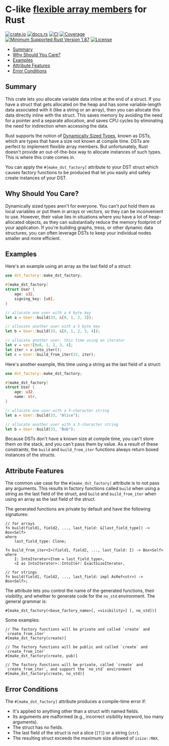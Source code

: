 # C-like [flexible array members](https://en.wikipedia.org/wiki/Flexible_array_member) for Rust

[![crate.io](https://img.shields.io/crates/v/dst-factory.svg)](https://crates.io/crates/dst-factory)
[![docs.rs](https://docs.rs/dst-factory/badge.svg)](https://docs.rs/dst-factory)
[![CI](https://github.com/geeknoid/dst-factory/workflows/main/badge.svg)](https://github.com/geeknoid/dst-factory/actions)
[![Coverage](https://codecov.io/gh/geeknoid/dst-factory/graph/badge.svg?token=FCUG0EL5TI)](https://codecov.io/gh/geeknoid/dst-factory)
[![Minimum Supported Rust Version 1.87](https://img.shields.io/badge/MSRV-1.87-blue.svg)]()
[![License](https://img.shields.io/badge/license-MIT-blue.svg)](./LICENSE)

* [Summary](#summary)
* [Why Should You Care?](#why-should-you-care)
* [Examples](#examples)
* [Attribute Features](#attribute-features)
* [Error Conditions](#error-conditions)

## Summary

This crate lets you allocate variable data inline at the end of a struct. If you have a
struct that gets allocated on the heap and has some variable-length data associated with it
(like a string or an array), then you can allocate this data directly inline with the struct.
This saves memory by avoiding the need for a pointer and a separate allocation, and saves CPU
cycles by eliminating the need for indirection when accessing the data.

Rust supports the notion of [Dynamically Sized Types](https://doc.rust-lang.org/reference/dynamically-sized-types.html), known as DSTs,
which are types that have a size
not known at compile time. DSTs are perfect to implement flexible array members. But
unfortunately, Rust doesn't provide an out-of-the-box way to allocate instances of such types.
This is where this crate comes in.

You can apply the `#[make_dst_factory]` attribute to your DST struct which causes factory
functions to be produced that let you easily and safely create instances of your DST.

## Why Should You Care?

Dynamically sized types aren't for everyone. You can't put hold them as local variables
or put them in arrays or vectors, so they can be inconvenient to use. However, their value
lies in situations where you have a lot of heap-allocated objects, as they can substantially
reduce the memory footprint of your application. If you're building graphs, tress, or other
dynamic data structures, you can often leverage DSTs to keep your individual nodes smaller
and more efficient.

## Examples

Here's an example using an array as the last field of a struct:

```rust
use dst_factory::make_dst_factory;

#[make_dst_factory]
struct User {
    age: u32,
    signing_key: [u8],
}

// allocate one user with a 4 byte key
let a = User::build(33, &[0, 1, 2, 3]);

// allocate another user with a 5 byte key
let b = User::build(33, &[0, 1, 2, 3, 4]);

// allocate another user, this time using an iterator
let v = vec![0u8, 1, 2, 3, 4];
let iter = v.into_iter();
let c = User::build_from_iter(33, iter);
```
Here's another example, this time using a string as the last field of a struct:

```rust
use dst_factory::make_dst_factory;

#[make_dst_factory]
struct User {
    age: u32,
    name: str,
}

// allocate one user with a 5-character string
let a = User::build(33, "Alice");

// allocate another user with a 3-character string
let b = User::build(33, "Bob");
```
Because DSTs don't have a known size at compile time, you can't store them on the stack,
and you can't pass them by value. As a result of these constraints, the `build` and
`build_from_iter` functions always return boxed instances of the structs.

## Attribute Features

The common use case for the `#[make_dst_factory]` attribute is to not pass any arguments.
This results in factory functions called `build` when using a string as the last field of the
struct, and `build` and `build_from_iter` when using an array as the last field of the struct.

The generated functions are private by default and have the following signatures:

```ignore
// for arrays
fn build(field1, field2, ..., last_field: &[last_field_type]) -> Box<Self>
where
    last_field_type: Clone;

fn build_from_iter<I>(field1, field2, ..., last_field: I) -> Box<Self>
where
    I: IntoIterator<Item = last_field_type>,
    <I as IntoIterator>::IntoIter: ExactSizeIterator,

// for strings
fn build(field1, field2, ..., last_field: impl AsRef<str>) -> Box<Self>;
```

The attribute lets you control the name of the generated functions, their
visibility, and whether to generate code for the `no_std` environment. The general
grammar is:

```ignore
#[make_dst_factory(<base_factory_name>[, <visibility>] [, no_std])]
```

Some examples:

```ignore
// The factory functions will be private and called `create` and `create_from_iter`
#[make_dst_factory(create)]

// The factory functions will be public and called `create` and `create_from_iter`
#[make_dst_factory(create, pub)]

// The factory functions will be private, called `create` and `create_from_iter`, and support the `no_std` environment
#[make_dst_factory(create, no_std)]
```

## Error Conditions

The `#[make_dst_factory]` attribute produces a compile-time error if:

- It's applied to anything other than a struct with named fields.
- Its arguments are malformed (e.g., incorrect visibility keyword, too many arguments).
- The struct has no fields.
- The last field of the struct is not a slice (`[T]`) or a string (`str`).
- The resulting struct exceeds the maximum size allowed of `isize::MAX`.

